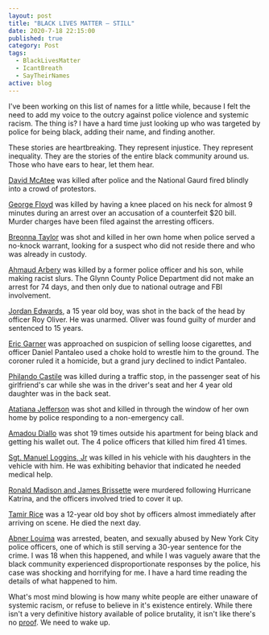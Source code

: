 ```yaml
---
layout: post
title: "BLACK LIVES MATTER – STILL"
date: 2020-7-18 22:15:00
published: true
category: Post
tags:
  - BlackLivesMatter
  - IcantBreath
  - SayTheirNames
active: blog
---
```


I've been working on this list of names for a little while, because I felt the need to add my voice to the outcry against police violence and systemic racism. The thing is? I have a hard time just looking up who was targeted by police for being black, adding their name, and finding another.

These stories are heartbreaking. They represent injustice. They represent inequality. They are the stories of the entire black community around us. Those who have ears to hear, let them hear.

[David McAtee](https://theintercept.com/2020/06/01/louisville-police-left-the-body-of-david-mcatee-on-the-street-for-12-hours/) was killed after police and the National Gaurd fired blindly into a crowd of protestors.

[George Floyd](https://en.wikipedia.org/wiki/Killing_of_George_Floyd?wprov=sfti1) was killed by having a knee placed on his neck for almost 9 minutes during an arrest over an accusation of a counterfeit $20 bill. Murder charges have been filed against the arresting officers.

[Breonna Taylor](https://en.wikipedia.org/wiki/Shooting_of_Breonna_Taylor?wprov=sfti1) was shot and killed in her own home when police served a no-knock warrant, looking for a suspect who did not reside there and who was already in custody.

[Ahmaud Arbery](https://en.wikipedia.org/wiki/Killing_of_Ahmaud_Arbery?wprov=sfti1) was killed by a former police officer and his son, while making racist slurs. The Glynn County Police Department did not make an arrest for 74 days, and then only due to national outrage and FBI involvement. 

[Jordan Edwards](https://en.wikipedia.org/wiki/Murder_of_Jordan_Edwards?wprov=sfti1), a 15 year old boy, was shot in the back of the head by officer Roy Oliver. He was unarmed. Oliver was found guilty of murder and sentenced to 15 years.

[Eric Garner](https://en.wikipedia.org/wiki/Killing_of_Eric_Garner?wprov=sfti1) was approached on suspicion of selling loose cigarettes, and officer Daniel Pantaleo used a choke hold to wrestle him to the ground. The coroner ruled it a homicide, but a grand jury declined to indict Pantaleo.

[Philando Castile](https://en.wikipedia.org/wiki/Shooting_of_Philando_Castile?wprov=sfti1) was killed during a traffic stop, in the passenger seat of his girlfriend's car while she was in the driver's seat and her 4 year old daughter was in the back seat.

[Atatiana Jefferson](https://en.wikipedia.org/wiki/Shooting_of_Atatiana_Jefferson?wprov=sfti1) was shot and killed in through the window of her own home by police responding to a non-emergency call.

[Amadou Diallo](https://en.wikipedia.org/wiki/Shooting_of_Amadou_Diallo?wprov=sfti1) was shot 19 times outside his apartment for being black and getting his wallet out. The 4 police officers that killed him fired 41 times.

[Sgt. Manuel Loggins, Jr](https://www.latimes.com/local/lanow/la-xpm-2013-may-30-la-me-ln-oc-to-pay-44-million-settlement-in-deputys-slaying-of-marine-20130530-story.html) was killed in his vehicle with his daughters in the vehicle with him. He was exhibiting behavior that indicated he needed medical help.

[Ronald Madison and James Brissette](https://en.wikipedia.org/wiki/Danziger_Bridge_shootings?wprov=sfti1) were murdered following Hurricane Katrina, and the officers involved tried to cover it up. 

[Tamir Rice](https://en.wikipedia.org/wiki/Shooting_of_Tamir_Rice?wprov=sfti1) was a 12-year old boy shot by officers almost immediately after arriving on scene. He died the next day.

[Abner Louima](https://en.wikipedia.org/wiki/Abner_Louima?wprov=sfti1) was arrested, beaten, and sexually abused by New York City police officers, one of which is still serving a 30-year sentence for the crime. I was 18 when this happened, and while I was vaguely aware that the black community experienced disproportionate responses by the police, his case was shocking and horrifying for me. I have a hard time reading the details of what happened to him.

What's most mind blowing is how many white people are either unaware of systemic racism, or refuse to believe in it's existence entirely. While there isn't a very definitive history available of police brutality, it isn't like there's no [proof](https://en.wikipedia.org/wiki/Police_brutality_in_the_United_States?wprov=sfti1). We need to wake up. 

